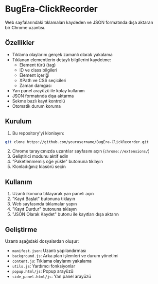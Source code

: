 # BugEra-ClickRecorder

Web sayfalarındaki tıklamaları kaydeden ve JSON formatında dışa aktaran bir Chrome uzantısı.

## Özellikler

- Tıklama olaylarını gerçek zamanlı olarak yakalama
- Tıklanan elementlerin detaylı bilgilerini kaydetme:
  - Element türü (tag)
  - ID ve class bilgileri
  - Element içeriği
  - XPath ve CSS seçicileri
  - Zaman damgası
- Yan panel arayüzü ile kolay kullanım
- JSON formatında dışa aktarma
- Sekme bazlı kayıt kontrolü
- Otomatik durum koruma

## Kurulum

1. Bu repository'yi klonlayın:
```bash
git clone https://github.com/yourusername/BugEra-ClickRecorder.git
```

2. Chrome tarayıcınızda uzantılar sayfasını açın (`chrome://extensions/`)
3. Geliştirici modunu aktif edin
4. "Paketlenmemiş öğe yükle" butonuna tıklayın
5. Klonladığınız klasörü seçin

## Kullanım

1. Uzantı ikonuna tıklayarak yan paneli açın
2. "Kayıt Başlat" butonuna tıklayın
3. Web sayfasında tıklamalar yapın
4. "Kayıt Durdur" butonuna tıklayın
5. "JSON Olarak Kaydet" butonu ile kayıtları dışa aktarın

## Geliştirme

Uzantı aşağıdaki dosyalardan oluşur:

- `manifest.json`: Uzantı yapılandırması
- `background.js`: Arka plan işlemleri ve durum yönetimi
- `content.js`: Tıklama olaylarını yakalama
- `utils.js`: Yardımcı fonksiyonlar
- `popup.html/js`: Popup arayüzü
- `side_panel.html/js`: Yan panel arayüzü


